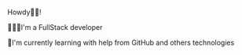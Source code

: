 Howdy👋🏻!


👨🏻‍💻I'm a FullStack developer 


🌱I'm currently learning with help from GitHub and others technologies 
